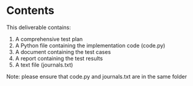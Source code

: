 # Contents
This deliverable contains:
1. A comprehensive test plan
2. A Python file containing the implementation code (code.py)
3. A document containing the test cases
4. A report containing the test results
5. A text file (journals.txt)

Note: please ensure that code.py and journals.txt are in the same folder

